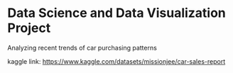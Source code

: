# Data Science and Data Visualization Project

Analyzing recent trends of car purchasing patterns

kaggle link: https://www.kaggle.com/datasets/missionjee/car-sales-report
